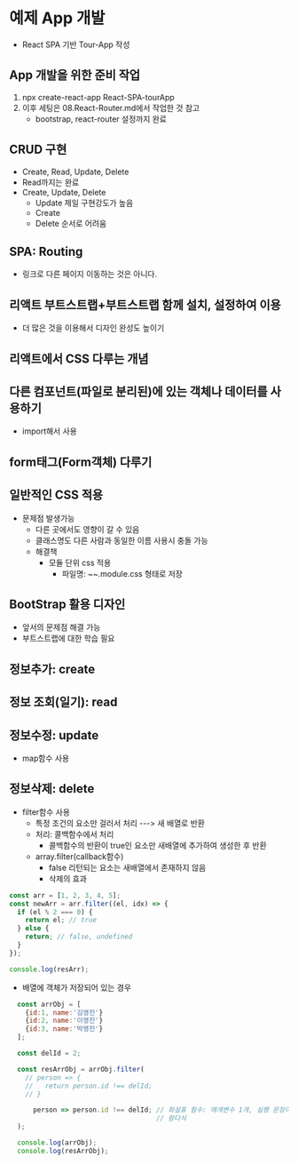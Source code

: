 # 예제 App 개발

- React SPA 기반 Tour-App 작성

## App 개발을 위한 준비 작업

1. npx create-react-app React-SPA-tourApp
2. 이후 세팅은 08.React-Router.md에서 작업한 것 참고
   - bootstrap, react-router 설정까지 완료

## CRUD 구현

- Create, Read, Update, Delete
- Read까지는 완료
- Create, Update, Delete
  - Update 제일 구현강도가 높음
  - Create
  - Delete 순서로 어려움

## SPA: Routing

- 링크로 다른 페이지 이동하는 것은 아니다.

## 리액트 부트스트랩+부트스트랩 함께 설치, 설정하여 이용

- 더 많은 것을 이용해서 디자인 완성도 높이기

## 리액트에서 CSS 다루는 개념

## 다른 컴포넌트(파일로 분리된)에 있는 객체나 데이터를 사용하기

- import해서 사용

## form태그(Form객체) 다루기

## 일반적인 CSS 적용

- 문제점 발생가능
  - 다른 곳에서도 영향이 갈 수 있음
  - 클래스명도 다른 사람과 동일한 이름 사용시 충돌 가능
  - 해결책
    - 모듈 단위 css 적용
      - 파일명: ~~.module.css 형태로 저장

## BootStrap 활용 디자인

- 앞서의 문제점 해결 가능
- 부트스트랩에 대한 학습 필요

## 정보추가: create

## 정보 조회(일기): read

## 정보수정: update

- map함수 사용

## 정보삭제: delete

- filter함수 사용
  - 특정 조건의 요소만 걸러서 처리 ---> 새 배열로 반환
  - 처리: 콜백함수에서 처리
    - 콜백함수의 반환이 true인 요소만 새배열에 추가하여 생성한 후 반환
  - array.filter(callback함수)
    - false 리턴되는 요소는 새배열에서 존재하지 않음
    - 삭제의 효과

```js
const arr = [1, 2, 3, 4, 5];
const newArr = arr.filter((el, idx) => {
  if (el % 2 === 0) {
    return el; // true
  } else {
    return; // false, undefined
  }
});

console.log(resArr);
```

- 배열에 객체가 저장되어 있는 경우

```js
  const arrObj = [
    {id:1, name:'김영진'}
    {id:2, name:'이영진'}
    {id:3, name:'박영진'}
  ];

  const delId = 2;

  const resArrObj = arrObj.filter(
    // person => {
    //   return person.id !== delId;
    // }

      person => person.id !== delId; // 화살표 함수: 매개변수 1개, 실행 문장이 return 문장이 1개일 경우
                                     // 람다식
  );

  console.log(arrObj);
  console.log(resArrObj);

```
